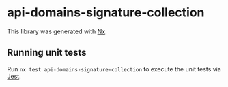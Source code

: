 # api-domains-signature-collection

This library was generated with [Nx](https://nx.dev).

## Running unit tests

Run `nx test api-domains-signature-collection` to execute the unit tests via [Jest](https://jestjs.io).
